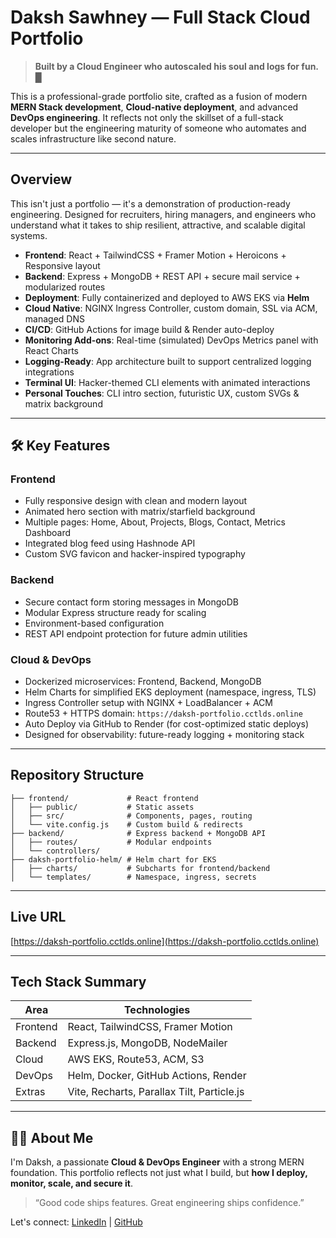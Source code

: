 # Daksh Sawhney — Full Stack Cloud Portfolio

> **Built by a Cloud Engineer who autoscaled his soul and logs for fun. █**

This is a professional-grade portfolio site, crafted as a fusion of modern **MERN Stack development**, **Cloud-native deployment**, and advanced **DevOps engineering**. It reflects not only the skillset of a full-stack developer but the engineering maturity of someone who automates and scales infrastructure like second nature.

---

## Overview

This isn't just a portfolio — it's a demonstration of production-ready engineering.
Designed for recruiters, hiring managers, and engineers who understand what it takes to ship resilient, attractive, and scalable digital systems.

- **Frontend**: React + TailwindCSS + Framer Motion + Heroicons + Responsive layout
- **Backend**: Express + MongoDB + REST API + secure mail service + modularized routes
- **Deployment**: Fully containerized and deployed to AWS EKS via **Helm**
- **Cloud Native**: NGINX Ingress Controller, custom domain, SSL via ACM, managed DNS
- **CI/CD**: GitHub Actions for image build & Render auto-deploy
- **Monitoring Add-ons**: Real-time (simulated) DevOps Metrics panel with React Charts
- **Logging-Ready**: App architecture built to support centralized logging integrations
- **Terminal UI**: Hacker-themed CLI elements with animated interactions
- **Personal Touches**: CLI intro section, futuristic UX, custom SVGs & matrix background

---

## 🛠 Key Features

### Frontend

- Fully responsive design with clean and modern layout
- Animated hero section with matrix/starfield background
- Multiple pages: Home, About, Projects, Blogs, Contact, Metrics Dashboard
- Integrated blog feed using Hashnode API
- Custom SVG favicon and hacker-inspired typography

### Backend

- Secure contact form storing messages in MongoDB
- Modular Express structure ready for scaling
- Environment-based configuration
- REST API endpoint protection for future admin utilities

### Cloud & DevOps

- Dockerized microservices: Frontend, Backend, MongoDB
- Helm Charts for simplified EKS deployment (namespace, ingress, TLS)
- Ingress Controller setup with NGINX + LoadBalancer + ACM
- Route53 + HTTPS domain: `https://daksh-portfolio.cctlds.online`
- Auto Deploy via GitHub to Render (for cost-optimized static deploys)
- Designed for observability: future-ready logging + monitoring stack

---

## Repository Structure

```
├── frontend/             # React frontend
│   ├── public/           # Static assets
│   ├── src/              # Components, pages, routing
│   └── vite.config.js    # Custom build & redirects
├── backend/              # Express backend + MongoDB API
│   ├── routes/           # Modular endpoints
│   └── controllers/
├── daksh-portfolio-helm/ # Helm chart for EKS
│   ├── charts/           # Subcharts for frontend/backend
│   └── templates/        # Namespace, ingress, secrets
```

---

## Live URL

 [https://daksh-portfolio.cctlds.online](https://daksh-portfolio.cctlds.online)

---

## Tech Stack Summary

| Area        | Technologies |
|-------------|--------------|
| Frontend    | React, TailwindCSS, Framer Motion |
| Backend     | Express.js, MongoDB, NodeMailer |
| Cloud       | AWS EKS, Route53, ACM, S3 |
| DevOps      | Helm, Docker, GitHub Actions, Render |
| Extras      | Vite, Recharts, Parallax Tilt, Particle.js |

---

## 👨‍💻 About Me

I'm Daksh, a passionate **Cloud & DevOps Engineer** with a strong MERN foundation.
This portfolio reflects not just what I build, but **how I deploy, monitor, scale, and secure it**.

> “Good code ships features. Great engineering ships confidence.”

Let's connect: [LinkedIn](https://linkedin.com/in/dakshsawhneyy) | [GitHub](https://github.com/dakshsawhneyy)
